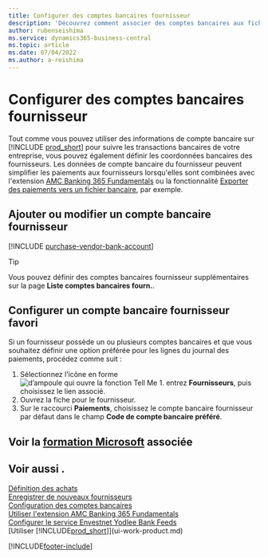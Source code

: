 ```yaml
---
title: Configurer des comptes bancaires fournisseur
description: 'Découvrez comment associer des comptes bancaires aux fiches fournisseur dans Business Central, y compris les informations de contact, les codes SWIFT et IBAN.'
author: rubenseishima
ms.service: dynamics365-business-central
ms.topic: article
ms.date: 07/04/2022
ms.author: a-reishima
---
```

# <a name="set-up-vendor-bank-accounts" />Configurer des comptes bancaires fournisseur

Tout comme vous pouvez utiliser des informations de compte bancaire sur [!INCLUDE [prod_short](includes/prod_short.md)] pour suivre les transactions bancaires de votre entreprise, vous pouvez également définir les coordonnées bancaires des fournisseurs. Les données de compte bancaire du fournisseur peuvent simplifier les paiements aux fournisseurs lorsqu'elles sont combinées avec l'extension [AMC Banking 365 Fundamentals](ui-extensions-amc-banking.md) ou la fonctionnalité [Exporter des paiements vers un fichier bancaire](finance-make-payments-with-bank-data-conversion-service-or-sepa-credit-transfer.md), par exemple.

## <a name="add-or-edit-a-vendor-bank-account" />Ajouter ou modifier un compte bancaire fournisseur

[!INCLUDE [purchase-vendor-bank-account](includes/purchase-vendor-bank-account.md)]

> [!TIP]
> Vous pouvez définir des comptes bancaires fournisseur supplémentaires sur la page **Liste comptes bancaires fourn.**.

## <a name="set-up-a-preferred-vendor-bank-account" />Configurer un compte bancaire fournisseur favori

Si un fournisseur possède un ou plusieurs comptes bancaires et que vous souhaitez définir une option préférée pour les lignes du journal des paiements, procédez comme suit :

1. Sélectionnez l’icône en forme ![d’ampoule qui ouvre la fonction Tell Me 1.](media/ui-search/search_small.png "Dites-moi ce que vous voulez faire") entrez **Fournisseurs**, puis choisissez le lien associé.
2. Ouvrez la fiche pour le fournisseur.
3. Sur le raccourci **Paiements**, choisissez le compte bancaire fournisseur par défaut dans le champ **Code de compte bancaire préféré**.

## <a name="see-related-microsoft-trainingtrainingmodulescash-management-dynamics-365-business-central" />Voir la [formation Microsoft](/training/modules/cash-management-dynamics-365-business-central/) associée

## <a name="see-also" />Voir aussi .

[Définition des achats](purchasing-setup-purchasing.md)  
[Enregistrer de nouveaux fournisseurs](purchasing-how-register-new-vendors.md)  
[Configuration des comptes bancaires](bank-how-setup-bank-accounts.md)  
[Utiliser l'extension AMC Banking 365 Fundamentals](ui-extensions-amc-banking.md)  
[Configurer le service Envestnet Yodlee Bank Feeds](bank-how-setup-bank-statement-service.md)  
[Utiliser [!INCLUDE[prod_short](includes/prod_short.md)]](ui-work-product.md)

[!INCLUDE[footer-include](includes/footer-banner.md)]

